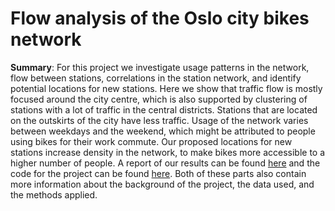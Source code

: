 # Flow analysis of the Oslo city bikes network

**Summary**: For this project we investigate usage patterns in the network, flow between stations, correlations in the station network, and identify potential locations for new stations. Here we show that traffic flow is mostly focused around the city centre, which is also supported by clustering of stations with a lot of traffic in the central districts. Stations that are located on the outskirts of the city have less traffic. Usage of the network varies between weekdays and the weekend, which might be attributed to people using bikes for their work commute. Our proposed locations for new stations increase density in the network, to make bikes more accessible to a higher number of people. A report of our results can be found [here](report.pdf) and the code for the project can be found [here](main.ipynb). Both of these parts also contain more information about the background of the project, the data used, and the methods applied.
